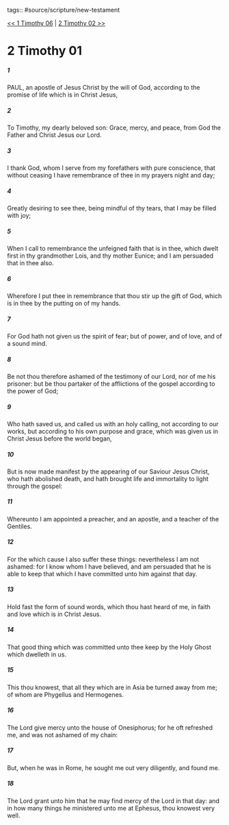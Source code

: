 tags:: #source/scripture/new-testament

[<< 1 Timothy 06](/New_Testament/15_1_Timothy/1_Timothy_06.md) | [2 Timothy 02 >>](/New_Testament/16_2_Timothy/2_Timothy_02.md)

# 2 Timothy 01

##### 1

PAUL, an apostle of Jesus Christ by the will of God, according to the promise of life which is in Christ Jesus,

##### 2

To Timothy, my dearly beloved son: Grace, mercy, and peace, from God the Father and Christ Jesus our Lord.

##### 3

I thank God, whom I serve from my forefathers with pure conscience, that without ceasing I have remembrance of thee in my prayers night and day;

##### 4

Greatly desiring to see thee, being mindful of thy tears, that I may be filled with joy;

##### 5

When I call to remembrance the unfeigned faith that is in thee, which dwelt first in thy grandmother Lois, and thy mother Eunice; and I am persuaded that in thee also.

##### 6

Wherefore I put thee in remembrance that thou stir up the gift of God, which is in thee by the putting on of my hands.

##### 7

For God hath not given us the spirit of fear; but of power, and of love, and of a sound mind.

##### 8

Be not thou therefore ashamed of the testimony of our Lord, nor of me his prisoner: but be thou partaker of the afflictions of the gospel according to the power of God;

##### 9

Who hath saved us, and called us with an holy calling, not according to our works, but according to his own purpose and grace, which was given us in Christ Jesus before the world began,

##### 10

But is now made manifest by the appearing of our Saviour Jesus Christ, who hath abolished death, and hath brought life and immortality to light through the gospel:

##### 11

Whereunto I am appointed a preacher, and an apostle, and a teacher of the Gentiles.

##### 12

For the which cause I also suffer these things: nevertheless I am not ashamed: for I know whom I have believed, and am persuaded that he is able to keep that which I have committed unto him against that day.

##### 13

Hold fast the form of sound words, which thou hast heard of me, in faith and love which is in Christ Jesus.

##### 14

That good thing which was committed unto thee keep by the Holy Ghost which dwelleth in us.

##### 15

This thou knowest, that all they which are in Asia be turned away from me; of whom are Phygellus and Hermogenes.

##### 16

The Lord give mercy unto the house of Onesiphorus; for he oft refreshed me, and was not ashamed of my chain:

##### 17

But, when he was in Rome, he sought me out very diligently, and found me.

##### 18

The Lord grant unto him that he may find mercy of the Lord in that day: and in how many things he ministered unto me at Ephesus, thou knowest very well.
